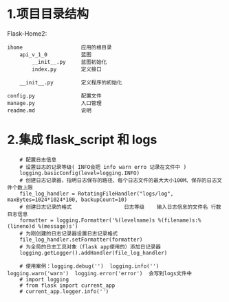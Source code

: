 # 1.项目目录结构
Flask-Home2:

    ihome                   应用的根目录
        api_v_1_0           蓝图
            __init__.py     蓝图初始化
            index.py        定义接口

        __init__.py         定义程序的初始化

    config.py               配置文件
    manage.py               入口管理
    readme.md               说明

 # 2.集成 flask_script  和 logs

```
    # 配置日志信息
    # 设置日志的记录等级( INFO会把 info warn erro 记录在文件中 )
    logging.basicConfig(level=logging.INFO)
    # 创建日志记录器，指明日志保存的路径、每个日志文件的最大大小100M、保存的日志文件个数上限
    file_log_handler = RotatingFileHandler("logs/log", maxBytes=1024*1024*100, backupCount=10)
    # 创建日志记录的格式                 日志等级    输入日志信息的文件名 行数    日志信息
    formatter = logging.Formatter('%(levelname)s %(filename)s:%(lineno)d %(message)s')
    # 为刚创建的日志记录器设置日志记录格式
    file_log_handler.setFormatter(formatter)
    # 为全局的日志工具对象（flask app使用的）添加日记录器
    logging.getLogger().addHandler(file_log_handler)

    # 使用案例：logging.debug('')  logging.info('')  logging.warn('warn')  logging.error('error')  会写到logs文件中
    # import logging
    # from flask import current_app
    # current_app.logger.info('') 

```


